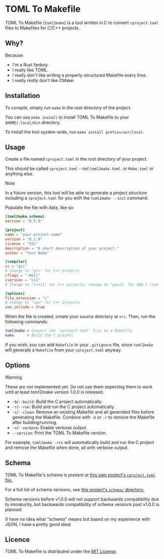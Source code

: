 # TOML To Makefile

TOML To Makefile (`toml2make`) is a tool written in C to convert `cproject.toml`
files to Makefiles for C/C++ projects.

## Why?

Because:

* I'm a Rust fanboy.
* I really like TOML.
* I really *don't* like writing a properly-structured Makefile every time.
* I really *really* don't like CMake.

## Installation

To compile, simply run `make` in the root directory of the project.

You can use `make install` to install TOML To Makefile to your `$HOME/.local/bin` directory.

To install the tool system-wide, run `make install prefix=/usr/local`.

## Usage

Create a file named `cproject.toml` in the root directory of your project.

This should be called `cproject.toml` - *not* `toml2make.toml`. or `Make.toml`
or anything else.

> [!NOTE]
> In a future version, this tool will be able to generate a project structure
> including a `cproject.toml` for you with the `toml2make --init` command.

Populate the file with data, like so:

```toml
[toml2make.schema]
version = "0.5.0"

[project]
name = "your-project-name"
version = "0.1.0"
license = "ISC"
description = "A short description of your project."
author = "Your Name"

[compiler]
cc = "gcc"
# Change to "g++" for C++ projects
cflags = "-Wall"
cversion = "c11"
# Change to "c++11" for C++ projects; change to "gnu11` for GNU C (not ISO C) projects

[options]
file_extension = "c"
# Change to "cpp" for C++ projects
use_include = true
```

When the file is created, create your source directory at `src`. Then, run
the following commands:

```bash
toml2make # Convert the `cproject.toml` file to a Makefile
make      # Build the C project
```

If you wish, you can add `Makefile` to your `.gitignore` file, since `toml2make`
will generate a `Makefile` from your `cproject.toml` anyway.

## Options

> [!WARNING]
> These are not implemented yet. Do not use them expecting them to work until
> at least toml2make version 1.0.0 is released.

* `-b`/`--build`: Build the C project automatically.
* `-r`/`--run`: Build and run the C project automatically.
* `-c`/`--clean`: Remove an existing Makefile and all generated files before generating the Makefile.
  Combine with `-b` or `-r` to remove the Makefile after building/running.
* `-v`/`--verbose`: Enable verbose output.
* `--version`: Print the TOML To Makefile version.

For example, `toml2make -rcv` will automatically build and run the C project and remove the Makefile when done, all with verbose output.

## Schema

TOML To Makefile's schema is present at [this own project's `cproject.toml` file.](https://github.com/AeriaVelocity/toml2make/blob/main/cproject.toml)

For a full list of schema versions, see [this project's `schema/` directory.](https://github.com/AeriaVelocity/toml2make/tree/main/schema)

Schema versions before v1.0.0 will not support backwards compatibility due to
immaturity, but backwards compatibility of schema versions past v1.0.0 is
planned.

(I have no idea what "schema" means but based on my experience with JSON, I have
a pretty good idea)

## Licence

TOML To Makefile is distributed under the [MIT License](LICENSE).
